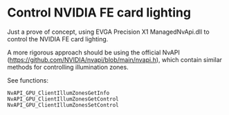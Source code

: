 # Control NVIDIA FE card lighting

Just a prove of concept, using EVGA Precision X1 ManagedNvApi.dll to control the NVIDIA FE card lighting.

A more rigorous approach should be using the official NvAPI (https://github.com/NVIDIA/nvapi/blob/main/nvapi.h), which contain similar methods for controlling illumination zones.

See functions:
```
NvAPI_GPU_ClientIllumZonesGetInfo
NvAPI_GPU_ClientIllumZonesGetControl
NvAPI_GPU_ClientIllumZonesSetControl
```